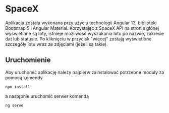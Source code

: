 # SpaceX
Aplikacja została wykonana przy użyciu technologii Angular 13, biblioteki Bootstrap 5 i Angular Material. Korzystając z SpaceX API na stronie głónej wyświetlane są loty, istnieje możliwość wyszukania lotu po nazwie, zakresie dat lub statusie. Po kliknięciu w przycisk "więcej" zostają wyświetlone szczegóły lotu wraz ze zdjęciami (jeżeli są takie).

## Uruchomienie
Aby uruchomić aplikację należy najpierw zainstalować potrzebne moduły za pomocą komendy
```
npm install
```
a następnie uruchomić serwer komendą
```
ng serve
```
